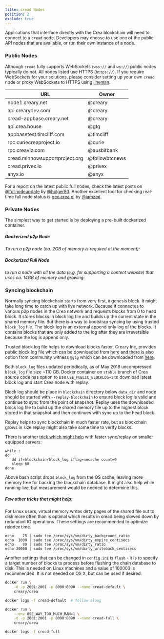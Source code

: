 ```yaml
---
title: cread Nodes
position: 2
exclude: true
---
```


Applications that interface directly with the Crea blockchain will need to connect to a `cread` node. Developers may choose to use one of the public API nodes that are available, or run their own instance of a node.

### Public Nodes

Although `cread` fully supports WebSockets (`wss://` and `ws://`) public nodes typically do not.  All nodes listed use HTTPS (`https://`).  If you require WebSockets for your solutions, please consider setting up your own `cread` node or proxy WebSockets to HTTPS using [lineman](https://github.com/creativechain/lineman).

| URL                             | Owner          |
| ------------------------------- | -------------- |
| node1.creary.net                 | @creary       |
| api.crearydev.com              | @creary       |
| cread-appbase.creary.net      | @creary       |
| api.crea.house                 | @gtg           |
| appbasetest.timcliff.com        | @timcliff      |
| rpc.curiecreaproject.io              | @curie         |
| rpc.creaviz.com                | @ausbitbank    |
| cread.minnowsupportproject.org | @followbtcnews |
| cread.privex.io                | @privex        |
| anyx.io                         | @anyx          |


For a report on the latest public full nodes, check the latest posts on [@fullnodeupdate](https://creary.net/@fullnodeupdate) by [@holger80](https://creary.net/@holger80).  Another excellent tool for checking real-time full node status is [geo.crea.pl](https://geo.crea.pl) by [@jamzed](https://creary.net/@jamzed).


### Private Nodes

The simplest way to get started is by deploying a pre-built dockerized container.

##### Dockerized p2p Node

_To run a p2p node (ca. 2GB of memory is required at the moment):_

##### Dockerized Full Node

_to run a node with all the data (e.g. for supporting a content website) that uses ca. 14GB of memory and growing:_

### Syncing blockchain

Normally syncing blockchain starts from very first, `0` genesis block. It might take long time to catch up with live network. Because it connectes to various p2p nodes in the Crea network and requests blocks from 0 to head block. It stores blocks in block log file and builds up the current state in the shared memory file. But there is a way to bootstrap syncing by using trusted `block_log` file. The block log is an external append only log of the blocks. It contains blocks that are only added to the log after they are irreversible because the log is append only.

Trusted block log file helps to download blocks faster. Creary Inc, provides public block log file which can be downloaded from [here](https://s3.amazonaws.com/creary-dev-blockchainstate/block_log-latest) and there is also option from community witness `@gtg` which can be downloaded from [here](https://gtg.crea.house/get/blockchain/).

Both `block_log` files updated periodically, as of May 2018 uncompressed `block_log` file size ~110 GB. Docker container on `stable` branch of Crea source code has option to use `USE_PUBLIC_BLOCKLOG=1` to download latest block log and start Crea node with replay.

Block log should be place in `blockchain` directory below `data_dir` and node should be started with `--replay-blockchain` to ensure block log is valid and continue to sync from the point of snapshot. Replay uses the downloaded block log file to build up the shared memory file up to the highest block stored in that snapshot and then continues with sync up to the head block.

Replay helps to sync blockchain in much faster rate, but as blockchain grows in size replay might also take some time to verify blocks. 

There is another [trick which might help](https://github.com/creativechain/crea/issues/2391) with faster sync/replay on smaller equipped servers:

```
while :
do
   dd if=blockchain/block_log iflag=nocache count=0
   sleep 60
done
```

Above bash script drops `block_log` from the OS cache, leaving more memory free for backing the blockchain database. It might also help while running live, but measurement would be needed to determine this.

##### Few other tricks that might help: 

For Linux users, virtual memory writes dirty pages of the shared file out to disk more often than is optimal which results in cread being slowed down by redundant IO operations. These settings are recommended to optimize reindex time.

```
echo    75 | sudo tee /proc/sys/vm/dirty_background_ratio
echo  1000 | sudo tee /proc/sys/vm/dirty_expire_centisecs
echo    80 | sudo tee /proc/sys/vm/dirty_ratio
echo 30000 | sudo tee /proc/sys/vm/dirty_writeback_centisecs
```

Another settings that can be changed in `config.ini` is `flush` - it is to specify a target number of blocks to process before flushing the chain database to disk. This is needed on Linux machines and a value of 100000 is recommended. It is not needed on OS X, but can be used if desired.

``` bash
docker run \
    -d -p 2001:2001 -p 8090:8090 --name cread-default \
    creary/crea

docker logs -f cread-default  # follow along
``` 
``` bash
docker run \
    --env USE_WAY_TOO_MUCH_RAM=1 \
    -d -p 2001:2001 -p 8090:8090 --name cread-full \
    creary/crea

docker logs -f cread-full
```  

